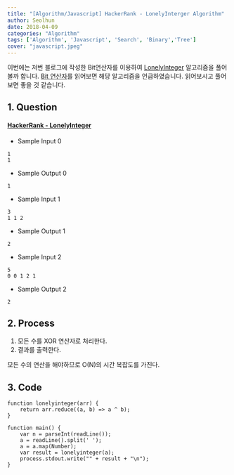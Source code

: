 ```yaml
---
title: "[Algorithm/Javascript] HackerRank - LonelyInterger Algorithm"
author: Seolhun
date: 2018-04-09
categories: "Algorithm"
tags: ['Algorithm', 'Javascript', 'Search', 'Binary','Tree']
cover: "javascript.jpeg"
---
```

이번에는 저번 블로그에 작성한 Bit연산자를 이용하여 [LonelyInteger](https://www.hackerrank.com/challenges/lonely-integer/problem) 알고리즘을 풀어볼까 합니다.
[Bit 연산자](/posts/javascript/operators/20180405-js-bitwiseoperators/)를 읽어보면 해당 알고리즘을 언급하였습니다. 읽어보시고 풀어보면 좋을 것 같습니다.


## 1. Question
#### [HackerRank - LonelyInteger](https://www.hackerrank.com/challenges/lonely-integer/problem)
- Sample Input 0
```
1
1
```

- Sample Output 0
```
1
```

- Sample Input 1
```
3
1 1 2
```

- Sample Output 1
```
2
```

- Sample Input 2
```
5
0 0 1 2 1
```

- Sample Output 2
```
2
```

## 2. Process
1. 모든 수를 XOR 연산자로 처리한다.
2. 결과를 출력한다.

모든 수의 연산을 해야하므로 O(N)의 시간 복잡도를 가진다.

## 3. Code
```tsx
function lonelyinteger(arr) {
    return arr.reduce((a, b) => a ^ b);
}

function main() {
    var n = parseInt(readLine());
    a = readLine().split(' ');
    a = a.map(Number);
    var result = lonelyinteger(a);
    process.stdout.write("" + result + "\n");
}
```
